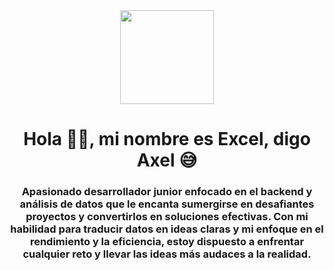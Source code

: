 <div id="header" align="center">
<img src= "https://media.giphy.com/media/v1.Y2lkPTc5MGI3NjExMzE1MjY4NzZiZjZkOWJlOGQxYjY4Yjg0MWU1MzAzMWE5MDRlYTgxMSZlcD12MV9pbnRlcm5hbF9naWZzX2dpZklkJmN0PWc/HUplkVCPY7jTW/giphy.gif" width="150px"/>
<h1 align="center"> Hola 🤝🏼, mi nombre es Excel, digo Axel 😅</h1>
<h3 align="center"> Apasionado desarrollador junior enfocado en el backend y análisis de datos que le encanta sumergirse en desafiantes proyectos y convertirlos en soluciones efectivas. Con mi habilidad para traducir datos en ideas claras y mi enfoque en el rendimiento y la eficiencia, estoy dispuesto a enfrentar cualquier reto y llevar las ideas más audaces a la realidad.</h3>
  </div>

